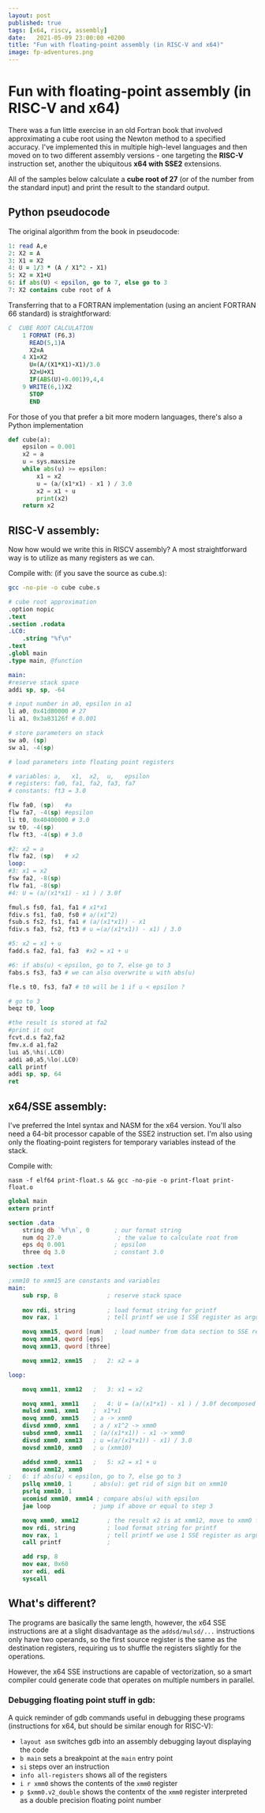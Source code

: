 ```yaml
---
layout: post
published: true
tags: [x64, riscv, assembly]
date:   2021-05-09 23:00:00 +0200
title: "Fun with floating-point assembly (in RISC-V and x64)"
image: fp-adventures.png
---
```


# Fun with floating-point assembly (in RISC-V and x64)

There was a fun little exercise in an old Fortran book that involved approximating a cube root using the Newton method to a specified accuracy. I've implemented this in multiple high-level languages and then moved on to two different assembly versions - one targeting the **RISC-V** instruction set, another the ubiquitous **x64 with SSE2** extensions.

All of the samples below calculate a **cube root of 27** (or of the number from the standard input) and print the result to the standard output.

## Python pseudocode

The original algorithm from the book in pseudocode:

```fortran
1: read A,e
2: X2 = A
3: X1 = X2  
4: U = 1/3 * (A / X1^2 - X1)
5: X2 = X1+U
6: if abs(U) < epsilon, go to 7, else go to 3
7: X2 contains cube root of A
```

Transferring that to a FORTRAN implementation (using an ancient FORTRAN 66 standard) is straightforward:

```fortran
C  CUBE ROOT CALCULATION
    1 FORMAT (F6.3)
      READ(5,1)A
      X2=A
    4 X1=X2
      U=(A/(X1*X1)-X1)/3.0
      X2=U+X1
      IF(ABS(U)-0.001)9,4,4
    9 WRITE(6,1)X2
      STOP
      END
```

For those of you that prefer a bit more modern languages, there's also a Python implementation

```python
def cube(a):
    epsilon = 0.001
    x2 = a
    u = sys.maxsize
    while abs(u) >= epsilon:
        x1 = x2
        u = (a/(x1*x1) - x1 ) / 3.0
        x2 = x1 + u
        print(x2)
    return x2
```

## RISC-V assembly:

Now how would we write this in RISCV assembly? A most straightforward way is to utilize as many registers as we can.

Compile with: (if you save the source as cube.s):

```bash
gcc -no-pie -o cube cube.s
```

```s
# cube root approximation
.option nopic
.text
.section .rodata
.LC0:
    .string "%f\n"
.text
.globl main
.type main, @function

main:
#reserve stack space
addi sp, sp, -64

# input number in a0, epsilon in a1
li a0, 0x41d80000 # 27
li a1, 0x3a83126f # 0.001

# store parameters on stack
sw a0, (sp)
sw a1, -4(sp)

# load parameters into floating point registers

# variables: a,   x1,  x2,  u,   epsilon
# registers: fa0, fa1, fa2, fa3, fa7
# constants: ft3 = 3.0

flw fa0, (sp)  	#a
flw fa7, -4(sp) #epsilon
li t0, 0x40400000 # 3.0
sw t0, -4(sp)
flw ft3, -4(sp) # 3.0

#2: x2 = a
flw fa2, (sp)	# x2
loop: 
#3: x1 = x2
fsw fa2, -8(sp) 
flw fa1, -8(sp)
#4: U = (a/(x1*x1) - x1 ) / 3.0f

fmul.s fs0, fa1, fa1 # x1*x1
fdiv.s fs1, fa0, fs0 # a/(x1^2)
fsub.s fs2, fs1, fa1 # (a/(x1*x1)) - x1
fdiv.s fa3, fs2, ft3 # u =(a/(x1*x1)) - x1) / 3.0

#5: x2 = x1 + u
fadd.s fa2, fa1, fa3  #x2 = x1 + u

#6: if abs(u) < epsilon, go to 7, else go to 3
fabs.s fs3, fa3 # we can also overwrite u with abs(u)

fle.s t0, fs3, fa7 # t0 will be 1 if u < epsilon ?

# go to 3
beqz t0, loop

#the result is stored at fa2
#print it out
fcvt.d.s fa2,fa2
fmv.x.d a1,fa2
lui a5,%hi(.LC0)
addi a0,a5,%lo(.LC0)
call printf
addi sp, sp, 64
ret
```

## x64/SSE assembly:

I've preferred the Intel syntax and NASM for the x64 version. You'll also need a 64-bit processor capable of the SSE2 instruction set. I'm also using only the floating-point registers for temporary variables instead of the stack.

Compile with: 
```
nasm -f elf64 print-float.s && gcc -no-pie -o print-float print-float.o
```

```nasm
global main
extern printf

section .data
    string db `%f\n`, 0       ; our format string
    num dq 27.0                ; the value to calculate root from
    eps dq 0.001              ; epsilon
    three dq 3.0              ; constant 3.0

section .text

;xmm10 to xmm15 are constants and variables
main:
    sub rsp, 8              ; reserve stack space
    
    mov rdi, string         ; load format string for printf
    mov rax, 1              ; tell printf we use 1 SSE register as argument

    movq xmm15, qword [num]   ; load number from data section to SSE register
    movq xmm14, qword [eps] 
    movq xmm13, qword [three]

    movq xmm12, xmm15   ;   2: x2 = a

loop:

    movq xmm11, xmm12   ;   3: x1 = x2

    movq xmm1, xmm11    ;   4: U = (a/(x1*x1) - x1 ) / 3.0f decomposed 
    mulsd xmm1, xmm1    ;  x1*x1
    movq xmm0, xmm15    ; a -> xmm0
    divsd xmm0, xmm1    ; a / x1^2 -> xmm0
    subsd xmm0, xmm11   ; (a/(x1*x1)) - x1 -> xmm0
    divsd xmm0, xmm13   ; u =(a/(x1*x1)) - x1) / 3.0
    movsd xmm10, xmm0   ; u (xmm10)

    addsd xmm0, xmm11   ;   5: x2 = x1 + u
    movsd xmm12, xmm0
;   6: if abs(u) < epsilon, go to 7, else go to 3
    psllq xmm10, 1      ; abs(u): get rid of sign bit on xmm10 
    psrlq xmm10, 1
    ucomisd xmm10, xmm14 ; compare abs(u) with epsilon
    jae loop            ; jump if above or equal to step 3

    movq xmm0, xmm12        ; the result x2 is at xmm12, move to xmm0 for printf
    mov rdi, string         ; load format string for printf
    mov rax, 1              ; tell printf we use 1 SSE register as argument
    call printf             ; 

    add rsp, 8
    mov eax, 0x60
    xor edi, edi
    syscall
```

## What's different? 

The programs are basically the same length, however, the x64 SSE instructions are at a slight disadvantage as the `addsd/mulsd/...` instructions only have two operands, so the first source register is the same as the destination registers, requiring us to shuffle the registers slightly for the operations.

However, the x64 SSE instructions are capable of vectorization, so a smart compiler could generate code that operates on multiple numbers in parallel.

### Debugging floating point stuff in gdb:

A quick reminder of gdb commands useful in debugging these programs (instructions for x64, but should be similar enough for RISC-V):

- `layout asm` switches gdb into an assembly debugging layout displaying the code
- `b main` sets a breakpoint at the `main` entry point
- `si` steps over an instruction
- `info all-registers` shows all of the registers
- `i r xmm0` shows the contents of the `xmm0` register
- `p $xmm0.v2_double` shows the contentx of the `xmm0` register interpreted as a double precision floating point number
